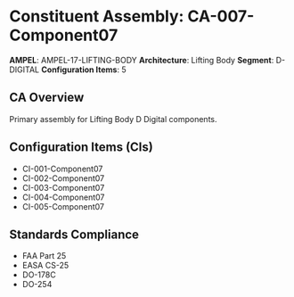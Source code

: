# Constituent Assembly: CA-007-Component07

**AMPEL**: AMPEL-17-LIFTING-BODY
**Architecture**: Lifting Body
**Segment**: D-DIGITAL
**Configuration Items**: 5

## CA Overview
Primary assembly for Lifting Body D Digital components.

## Configuration Items (CIs)
- CI-001-Component07
- CI-002-Component07
- CI-003-Component07
- CI-004-Component07
- CI-005-Component07

## Standards Compliance
- FAA Part 25
- EASA CS-25
- DO-178C
- DO-254
